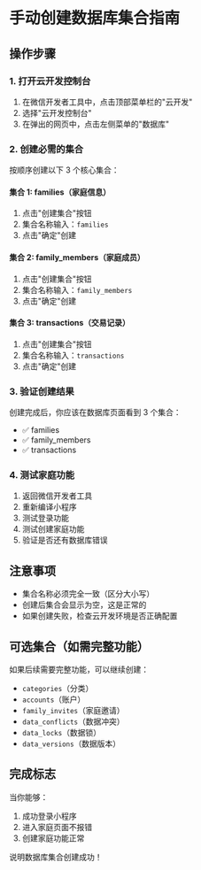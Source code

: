 # 手动创建数据库集合指南

## 操作步骤

### 1. 打开云开发控制台
1. 在微信开发者工具中，点击顶部菜单栏的"云开发"
2. 选择"云开发控制台"
3. 在弹出的网页中，点击左侧菜单的"数据库"

### 2. 创建必需的集合
按顺序创建以下 3 个核心集合：

#### 集合 1: families（家庭信息）
1. 点击"创建集合"按钮
2. 集合名称输入：`families`
3. 点击"确定"创建

#### 集合 2: family_members（家庭成员）
1. 点击"创建集合"按钮
2. 集合名称输入：`family_members`
3. 点击"确定"创建

#### 集合 3: transactions（交易记录）
1. 点击"创建集合"按钮
2. 集合名称输入：`transactions`
3. 点击"确定"创建

### 3. 验证创建结果
创建完成后，你应该在数据库页面看到 3 个集合：
- ✅ families
- ✅ family_members  
- ✅ transactions

### 4. 测试家庭功能
1. 返回微信开发者工具
2. 重新编译小程序
3. 测试登录功能
4. 测试创建家庭功能
5. 验证是否还有数据库错误

## 注意事项
- 集合名称必须完全一致（区分大小写）
- 创建后集合会显示为空，这是正常的
- 如果创建失败，检查云开发环境是否正确配置

## 可选集合（如需完整功能）
如果后续需要完整功能，可以继续创建：
- `categories`（分类）
- `accounts`（账户）
- `family_invites`（家庭邀请）
- `data_conflicts`（数据冲突）
- `data_locks`（数据锁）
- `data_versions`（数据版本）

## 完成标志
当你能够：
1. 成功登录小程序
2. 进入家庭页面不报错
3. 创建家庭功能正常

说明数据库集合创建成功！